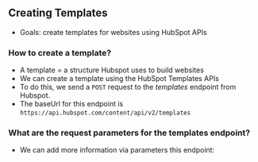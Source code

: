 ## Creating Templates
- Goals: create templates for websites using HubSpot APIs

### How to create a template?
- A template = a structure Hubspot uses to build websites
- We can create a template using the HubSpot Templates APIs
- To do this, we send a `POST` request to the *templates* endpoint from Hubspot. 
- The baseUrl for this endpoint is `https://api.hubspot.com/content/api/v2/templates`


### What are the request parameters for the templates endpoint?
- We can add more information via parameters this endpoint:

